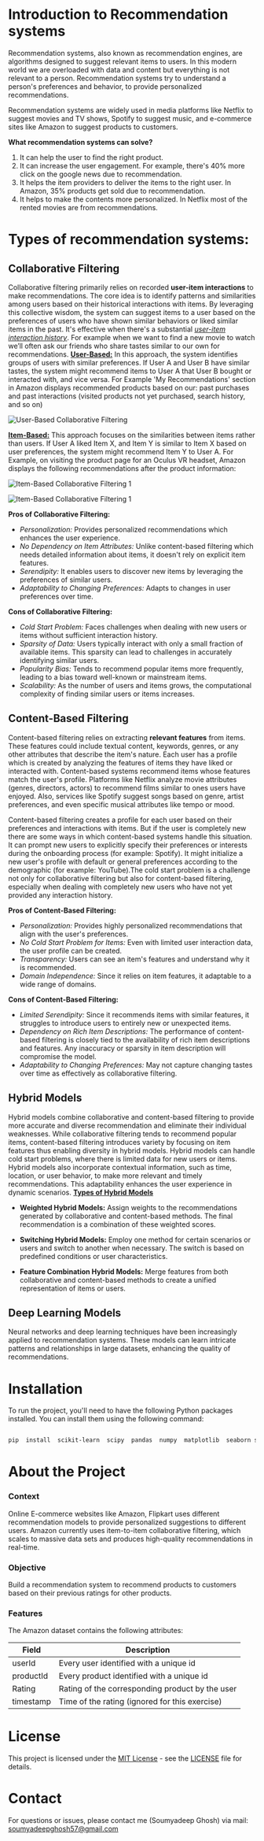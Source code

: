 
# Introduction to Recommendation systems
Recommendation systems, also known as recommendation engines, are algorithms designed to suggest relevant items to users. In this modern world we are overloaded with data and content but everything is not relevant to a person. Recommendation systems try to understand a person's preferences and behavior, to provide personalized recommendations.
<p>Recommendation systems are widely used in media platforms like Netflix to suggest movies and TV shows, Spotify to suggest music, and e-commerce sites like Amazon to suggest products to customers. </p>

**What recommendation systems can solve?**
1. It can help the user to find the right product.
2. It can increase the user engagement. For example, there's 40% more click on the google news due to recommendation.
3. It helps the item providers to deliver the items to the right user. In Amazon, 35% products get sold due to recommendation.
4. It helps to make the contents more personalized. In Netflix most of the rented movies are from recommendations.

# Types of recommendation systems:

## Collaborative Filtering
Collaborative filtering primarily relies on recorded **user-item interactions** to make recommendations. The core idea is to identify patterns and similarities among users based on their historical interactions with items. By leveraging this collective wisdom, the system can suggest items to a user based on the preferences of users who have shown similar behaviors or liked similar items in the past. It's effective when there's a substantial <u><i>user-item interaction history</u></i>. For example when we want to find a new movie to watch we’ll often ask our friends who share tastes similar to our own for recommendations.
<u><b>User-Based:</u></b> In this approach, the system identifies groups of users with similar preferences. If User A and User B have similar tastes, the system might recommend items to User A that User B bought or interacted with, and vice versa. For Example 'My Recommendations' section in Amazon displays recommended products based on our: past purchases and past interactions (visited products not yet purchased, search history, and so on)

![User-Based Collaborative Filtering](https://assets-global.website-files.com/60f03643ffba6a48a3bda298/6283567dd5e53d12f2bd1575_MeXlYz3B3hDgwKRyxKgt5E81tZrjGAJnRamktIFrBVn6vZt0NyK50a4MyS6WxP0Xy3E8CJPdAISoxxfiepg_nYKJQ9C4jovZhTClir3ljw_uAgqb9yZZv1Ksy7WZsAiUAW48mcFVvJTo8SlJSQ.png)

<u><b>Item-Based:</u></b> This approach focuses on the similarities between items rather than users. If User A liked Item X, and Item Y is similar to Item X based on user preferences, the system might recommend Item Y to User A. For Example, on visiting the product page for an Oculus VR headset, Amazon displays the following recommendations after the product information:

![Item-Based Collaborative Filtering 1](https://assets-global.website-files.com/60f03643ffba6a48a3bda298/6283567d699bda76d85c3f34_e4KkDVFSVE_J58_sFhtcG72Veg7eNymtDpgc0DYhk-yg3tJM1g9gqpGed08F4SMeDWOvUYpJSlV-g4uL3wUizBHS7lVbwFtH9RcOF2TKVntJqE3stTi6IlKaRC0OnXR-5QvgIp0cbbZ3J3dQNQ.png)

![Item-Based Collaborative Filtering 1](https://assets-global.website-files.com/60f03643ffba6a48a3bda298/6283567d003405907a14ccfe_hBFSRGTivdpH1hyf246uwK2wSjQ2BhHUXTdly-VK_flufNHyCkwlO-1b1f69wT5P0RD-CXYbCL9f2g1CS4Rf8xdwFdWChInvE6ju_iFmmRqwa0IsNUSPuIqwng_SrDPXn6bTEJvMYQ6_Fx7X7A.png)
 

**Pros of Collaborative Filtering:**
-  *Personalization:* Provides personalized recommendations which enhances the user experience.
-  *No Dependency on Item Attributes:* Unlike content-based filtering which needs detailed information about items, it doesn't rely on explicit item features.
-  *Serendipity:* It enables users to discover new items by leveraging the preferences of similar users.
-  *Adaptability to Changing Preferences:* Adapts to changes in user preferences over time.
  
**Cons of Collaborative Filtering:**
-  *Cold Start Problem:* Faces challenges when dealing with new users or items without sufficient interaction history.
-  *Sparsity of Data:* Users typically interact with only a small fraction of available items. This sparsity can lead to challenges in accurately identifying similar users.
-  *Popularity Bias:* Tends to recommend popular items more frequently, leading to a bias toward well-known or mainstream items.
-  *Scalability:* As the number of users and items grows, the computational complexity of finding similar users or items increases.

## Content-Based Filtering
Content-based filtering relies on extracting **relevant features** from items. These features could include textual content, keywords, genres, or any other attributes that describe the item's nature. Each user has a profile which is created by analyzing the features of items they have liked or interacted with. Content-based systems recommend items whose features match the user's profile. Platforms like Netflix analyze movie attributes (genres, directors, actors) to recommend films similar to ones users have enjoyed. Also, services like Spotify suggest songs based on genre, artist preferences, and even specific musical attributes like tempo or mood.

<p>Content-based filtering creates a profile for each user based on their preferences and interactions with items. But if the user is completely new there are some ways in which content-based systems handle this situation. It can prompt new users to explicitly specify their preferences or interests during the onboarding process (for example: Spotify). It might initialize a new user's profile with default or general preferences according to the demographic (for example: YouTube).The cold start problem is a challenge not only for collaborative filtering but also for content-based filtering, especially when dealing with completely new users who have not yet provided any interaction history.</p>
  
**Pros of Content-Based Filtering:**
-  *Personalization:* Provides highly personalized recommendations that align with the user's preferences.
-  *No Cold Start Problem for Items:* Even with limited user interaction data, the user profile can be created.
-  *Transparency:* Users can see an item's features and understand why it is recommended.
-  *Domain Independence:* Since it relies on item features, it adaptable to a wide range of domains. 

**Cons of Content-Based Filtering:**
-  *Limited Serendipity:* Since it recommends items with similar features, it struggles to introduce users to entirely new or unexpected items.
-  *Dependency on Rich Item Descriptions:* The performance of content-based filtering is closely tied to the availability of rich item descriptions and features. Any inaccuracy or sparsity in item description will compromise the model.
-  *Adaptability to Changing Preferences:* May not capture changing tastes over time as effectively as collaborative filtering.

## Hybrid Models
Hybrid models combine collaborative and content-based filtering to provide more accurate and diverse recommendation and eliminate their individual weaknesses. While collaborative filtering tends to recommend popular items, content-based filtering introduces variety by focusing on item features thus enabling diversity in hybrid models. Hybrid models can handle cold start problems, where there is limited data for new users or items. Hybrid models also incorporate contextual information, such as time, location, or user behavior, to make more relevant and timely recommendations. This adaptability enhances the user experience in dynamic scenarios.
<u><b>Types of Hybrid Models</u></b>

-  **Weighted Hybrid Models:** Assign weights to the recommendations generated by collaborative and content-based methods. The final recommendation is a combination of these weighted scores.

-  **Switching Hybrid Models:** Employ one method for certain scenarios or users and switch to another when necessary. The switch is based on predefined conditions or user characteristics.

-  **Feature Combination Hybrid Models:** Merge features from both collaborative and content-based methods to create a unified representation of items or users.

  

## Deep Learning Models
Neural networks and deep learning techniques have been increasingly applied to recommendation systems. These models can learn intricate patterns and relationships in large datasets, enhancing the quality of recommendations.

  
  
  

# Installation
To run the project, you'll need to have the following Python packages installed. You can install them using the following command:

```bash

pip  install  scikit-learn  scipy  pandas  numpy  matplotlib  seaborn scikit-surprise

```

  

# About the Project

### Context
Online E-commerce websites like Amazon, Flipkart uses different recommendation models to provide personalized suggestions to different users. Amazon currently uses item-to-item collaborative filtering, which scales to massive data sets and produces high-quality recommendations in real-time.

### Objective
Build a recommendation system to recommend products to customers based on their previous ratings for other products.

### Features
The Amazon dataset contains the following attributes:

| Field      | Description                                         |
|------------|-----------------------------------------------------|
| userId     | Every user identified with a unique id             |
| productId  | Every product identified with a unique id          |
| Rating     | Rating of the corresponding product by the user    |
| timestamp  | Time of the rating (ignored for this exercise)     |



# License

This project is licensed under the [MIT License](https://opensource.org/licenses/MIT) - see the [LICENSE](https://github.com/soumyadeepghoshGG/Recommendation%20Engine%20-%20Electronics%20in%20Amazon/blob/main/License.txt) file for details.


# Contact

For questions or issues, please contact me (Soumyadeep Ghosh) via mail: soumyadeepghosh57@gmail.com